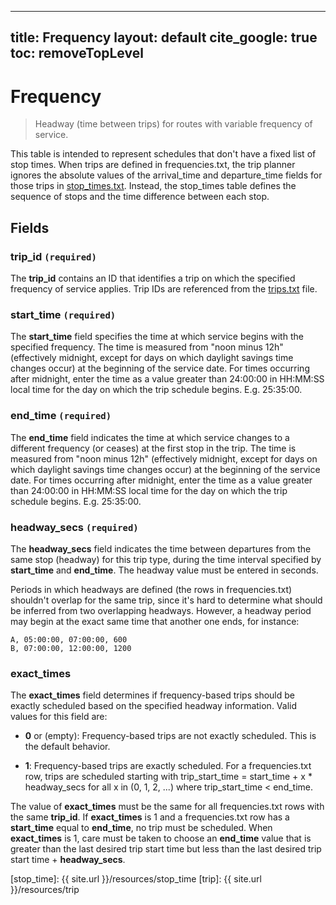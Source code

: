 ---
title: Frequency
layout: default
cite_google: true
toc: removeTopLevel
----

# Frequency

> Headway (time between trips) for routes with variable frequency of service.

This table is intended to represent schedules that don't have a fixed list of
stop times. When trips are defined in frequencies.txt, the trip planner ignores
the absolute values of the arrival_time and departure_time fields for those
trips in [stop_times.txt](stop_time). Instead, the stop_times table defines the
sequence of stops and the time difference between each stop.

## Fields

### trip_id `(required)`

The **trip_id** contains an ID that identifies a trip on which the specified
frequency of service applies. Trip IDs are referenced from the [trips.txt](trip)
file.

### start_time `(required)`

The **start_time** field specifies the time at which service begins with the
specified frequency. The time is measured from "noon minus 12h" (effectively
midnight, except for days on which daylight savings time changes occur) at the
beginning of the service date. For times occurring after midnight, enter the
time as a value greater than 24:00:00 in HH:MM:SS local time for the day on
which the trip schedule begins. E.g. 25:35:00.

### end_time `(required)`

The **end_time** field indicates the time at which service changes to a
different frequency (or ceases) at the first stop in the trip. The time is
measured from "noon minus 12h" (effectively midnight, except for days on which
daylight savings time changes occur) at the beginning of the service date. For
times occurring after midnight, enter the time as a value greater than 24:00:00
in HH:MM:SS local time for the day on which the trip schedule begins. E.g.
25:35:00.

### headway_secs `(required)`

The **headway_secs** field indicates the time between departures from the same
stop (headway) for this trip type, during the time interval specified by
**start_time** and **end_time**. The headway value must be entered in seconds.

Periods in which headways are defined (the rows in frequencies.txt) shouldn't
overlap for the same trip, since it's hard to determine what should be inferred
from two overlapping headways. However, a headway period may begin at the exact
same time that another one ends, for instance:

    A, 05:00:00, 07:00:00, 600
    B, 07:00:00, 12:00:00, 1200

### exact_times

The **exact_times** field determines if frequency-based trips should be exactly
scheduled based on the specified headway information. Valid values for this
field are:

 - **0** or (empty): Frequency-based trips are not exactly scheduled. This is
    the default behavior.

 - **1**: Frequency-based trips are exactly scheduled. For a frequencies.txt
    row, trips are scheduled starting with trip_start_time = start_time + x *
    headway_secs for all x in (0, 1, 2, ...) where trip_start_time < end_time.

The value of **exact_times** must be the same for all frequencies.txt rows with
the same **trip_id**. If **exact_times** is 1 and a frequencies.txt row has a
**start_time** equal to **end_time**, no trip must be scheduled. When
**exact_times** is 1, care must be taken to choose an **end_time** value that is
greater than the last desired trip start time but less than the last desired
trip start time + **headway_secs**.

[stop_time]: {{ site.url }}/resources/stop_time
[trip]:      {{ site.url }}/resources/trip
